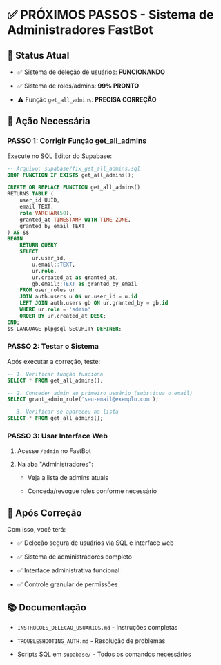 # ✅ PRÓXIMOS PASSOS - Sistema de Administradores FastBot


## 🎯 Status Atual


- ✅ Sistema de deleção de usuários: **FUNCIONANDO**

- ✅ Sistema de roles/admins: **99% PRONTO**

- ⚠️ Função `get_all_admins`: **PRECISA CORREÇÃO**


## 🔧 Ação Necessária


### PASSO 1: Corrigir Função get_all_admins

Execute no SQL Editor do Supabase:


```sql
-- Arquivo: supabase/fix_get_all_admins.sql
DROP FUNCTION IF EXISTS get_all_admins();

CREATE OR REPLACE FUNCTION get_all_admins()
RETURNS TABLE (
    user_id UUID,
    email TEXT,
    role VARCHAR(50),
    granted_at TIMESTAMP WITH TIME ZONE,
    granted_by_email TEXT
) AS $$
BEGIN
    RETURN QUERY
    SELECT 
        ur.user_id,
        u.email::TEXT,
        ur.role,
        ur.created_at as granted_at,
        gb.email::TEXT as granted_by_email
    FROM user_roles ur
    JOIN auth.users u ON ur.user_id = u.id
    LEFT JOIN auth.users gb ON ur.granted_by = gb.id
    WHERE ur.role = 'admin'
    ORDER BY ur.created_at DESC;
END;
$$ LANGUAGE plpgsql SECURITY DEFINER;

```


### PASSO 2: Testar o Sistema

Após executar a correção, teste:


```sql
-- 1. Verificar função funciona
SELECT * FROM get_all_admins();

-- 2. Conceder admin ao primeiro usuário (substitua o email)
SELECT grant_admin_role('seu-email@exemplo.com');

-- 3. Verificar se apareceu na lista
SELECT * FROM get_all_admins();

```


### PASSO 3: Usar Interface Web


1. Acesse `/admin` no FastBot

2. Na aba "Administradores":

   - Veja a lista de admins atuais

   - Conceda/revogue roles conforme necessário


## 🎉 Após Correção

Com isso, você terá:


- ✅ Deleção segura de usuários via SQL e interface web

- ✅ Sistema de administradores completo

- ✅ Interface administrativa funcional

- ✅ Controle granular de permissões


## 📚 Documentação


- `INSTRUCOES_DELECAO_USUARIOS.md` - Instruções completas

- `TROUBLESHOOTING_AUTH.md` - Resolução de problemas

- Scripts SQL em `supabase/` - Todos os comandos necessários
